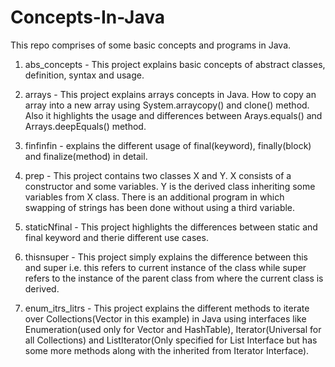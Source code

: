 # Concepts-In-Java
This repo comprises of some basic concepts and programs in Java.

1. abs_concepts - This project explains basic concepts of abstract classes, definition, syntax and usage.

2. arrays - This project explains arrays concepts in Java. How to copy an array into a new array using 
System.arraycopy() and clone() method. Also it highlights the usage and differences between Arays.equals() and Arrays.deepEquals() method.

3. finfinfin - explains the different usage of final(keyword), finally(block) and finalize(method) in detail.

4. prep - This project contains two classes X and Y. X consists of a constructor and some variables. Y is the derived class inheriting some variables from X class. 
There is an additional program in which swapping of strings has been done without using a third variable. 

5. staticNfinal - This project highlights the differences between static and final keyword and therie different use cases.

6. thisnsuper - This project simply explains the difference between this and super i.e. this refers to current instance of the class 
while super refers to the instance of the parent class from where the current class is derived.

7. enum_itrs_litrs - This project explains the different methods to iterate over Collections(Vector in this example) in Java using interfaces like Enumeration(used only for Vector and HashTable), Iterator(Universal for all Collections) and ListIterator(Only specified for List Interface but has some more methods along with the inherited from Iterator Interface).


